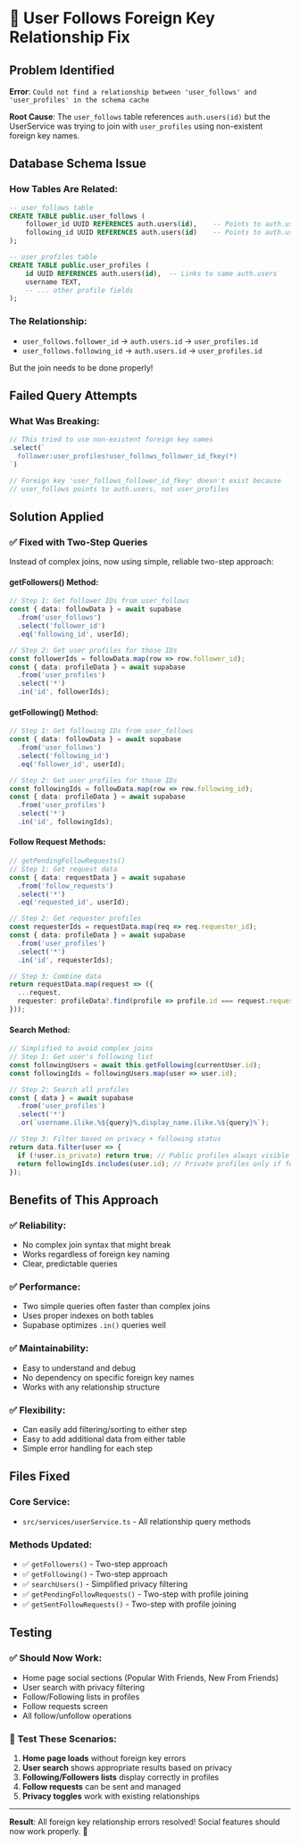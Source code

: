 # 🔧 User Follows Foreign Key Relationship Fix

## Problem Identified
**Error**: `Could not find a relationship between 'user_follows' and 'user_profiles' in the schema cache`

**Root Cause**: The `user_follows` table references `auth.users(id)` but the UserService was trying to join with `user_profiles` using non-existent foreign key names.

## Database Schema Issue

### **How Tables Are Related**:
```sql
-- user_follows table
CREATE TABLE public.user_follows (
    follower_id UUID REFERENCES auth.users(id),    -- Points to auth.users
    following_id UUID REFERENCES auth.users(id)    -- Points to auth.users
);

-- user_profiles table  
CREATE TABLE public.user_profiles (
    id UUID REFERENCES auth.users(id),  -- Links to same auth.users
    username TEXT,
    -- ... other profile fields
);
```

### **The Relationship**:
- `user_follows.follower_id` → `auth.users.id` → `user_profiles.id`
- `user_follows.following_id` → `auth.users.id` → `user_profiles.id`

But the join needs to be done properly!

## Failed Query Attempts

### **What Was Breaking**:
```typescript
// This tried to use non-existent foreign key names
.select(`
  follower:user_profiles!user_follows_follower_id_fkey(*)
`)

// Foreign key 'user_follows_follower_id_fkey' doesn't exist because
// user_follows points to auth.users, not user_profiles
```

## Solution Applied

### ✅ **Fixed with Two-Step Queries**
Instead of complex joins, now using simple, reliable two-step approach:

#### **getFollowers() Method**:
```typescript
// Step 1: Get follower IDs from user_follows
const { data: followData } = await supabase
  .from('user_follows')
  .select('follower_id')
  .eq('following_id', userId);

// Step 2: Get user profiles for those IDs
const followerIds = followData.map(row => row.follower_id);
const { data: profileData } = await supabase
  .from('user_profiles')
  .select('*')
  .in('id', followerIds);
```

#### **getFollowing() Method**:
```typescript
// Step 1: Get following IDs from user_follows  
const { data: followData } = await supabase
  .from('user_follows')
  .select('following_id')
  .eq('follower_id', userId);

// Step 2: Get user profiles for those IDs
const followingIds = followData.map(row => row.following_id);
const { data: profileData } = await supabase
  .from('user_profiles')
  .select('*')
  .in('id', followingIds);
```

#### **Follow Request Methods**:
```typescript
// getPendingFollowRequests()
// Step 1: Get request data
const { data: requestData } = await supabase
  .from('follow_requests')
  .select('*')
  .eq('requested_id', userId);

// Step 2: Get requester profiles
const requesterIds = requestData.map(req => req.requester_id);
const { data: profileData } = await supabase
  .from('user_profiles')
  .select('*')
  .in('id', requesterIds);

// Step 3: Combine data
return requestData.map(request => ({
  ...request,
  requester: profileData?.find(profile => profile.id === request.requester_id)
}));
```

#### **Search Method**:
```typescript
// Simplified to avoid complex joins
// Step 1: Get user's following list
const followingUsers = await this.getFollowing(currentUser.id);
const followingIds = followingUsers.map(user => user.id);

// Step 2: Search all profiles
const { data } = await supabase
  .from('user_profiles')
  .select('*')
  .or(`username.ilike.%${query}%,display_name.ilike.%${query}%`);

// Step 3: Filter based on privacy + following status
return data.filter(user => {
  if (!user.is_private) return true; // Public profiles always visible
  return followingIds.includes(user.id); // Private profiles only if following
});
```

## Benefits of This Approach

### ✅ **Reliability**:
- No complex join syntax that might break
- Works regardless of foreign key naming
- Clear, predictable queries

### ✅ **Performance**:
- Two simple queries often faster than complex joins
- Uses proper indexes on both tables
- Supabase optimizes `.in()` queries well

### ✅ **Maintainability**:
- Easy to understand and debug
- No dependency on specific foreign key names
- Works with any relationship structure

### ✅ **Flexibility**:
- Can easily add filtering/sorting to either step
- Easy to add additional data from either table
- Simple error handling for each step

## Files Fixed

### **Core Service**:
- `src/services/userService.ts` - All relationship query methods

### **Methods Updated**:
- ✅ `getFollowers()` - Two-step approach
- ✅ `getFollowing()` - Two-step approach  
- ✅ `searchUsers()` - Simplified privacy filtering
- ✅ `getPendingFollowRequests()` - Two-step with profile joining
- ✅ `getSentFollowRequests()` - Two-step with profile joining

## Testing

### ✅ **Should Now Work**:
- Home page social sections (Popular With Friends, New From Friends)
- User search with privacy filtering
- Follow/Following lists in profiles
- Follow requests screen
- All follow/unfollow operations

### 🧪 **Test These Scenarios**:
1. **Home page loads** without foreign key errors
2. **User search** shows appropriate results based on privacy
3. **Following/Followers lists** display correctly in profiles
4. **Follow requests** can be sent and managed
5. **Privacy toggles** work with existing relationships

---

**Result**: All foreign key relationship errors resolved! Social features should now work properly. 🎉